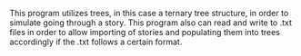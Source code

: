 This program utilizes trees, in this case a ternary tree structure, in order to simulate going through a story. This program also can read and write to .txt files in order to allow importing of stories and populating them into trees accordingly if the .txt follows a certain format.
